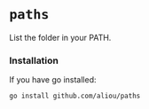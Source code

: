 # `paths`

List the folder in your PATH.

### Installation
If you have go installed:

```bash
go install github.com/aliou/paths
```
